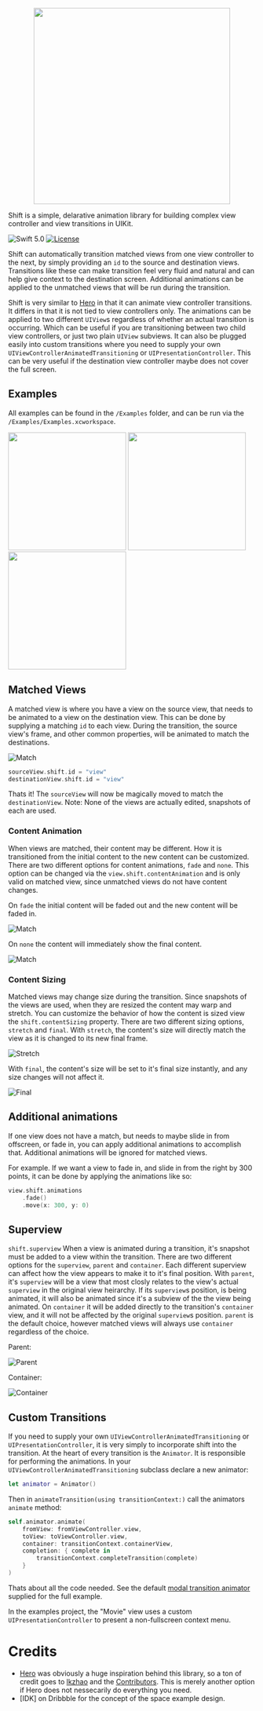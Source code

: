 <p align="center">
    <img src="https://github.com/wickwirew/Shift/blob/master/Resources/Shift.png" width="400"/>
</p>

Shift is a simple, delarative animation library for building complex view controller and view transitions in UIKit.

![Swift 5.0](https://img.shields.io/badge/Swift-5.0-green.svg)
[![License](http://img.shields.io/:license-mit-blue.svg)](http://doge.mit-license.org)

Shift can automatically transition matched views from one view controller to the next, by simply providing an `id` to the source and destination views. Transitions like these can make transition feel very fluid and natural and can help give context to the destination screen. Additional animations can be applied to the unmatched views that will be run during the transition.

Shift is very similar to [Hero](https://github.com/HeroTransitions/Hero) in that it can animate view controller transitions. It differs in that it is not tied to view controllers only. The animations can be applied to two different `UIView`s regardless of whether an actual transition is occurring. Which can be useful if you are transitioning between two child view controllers, or just two plain `UIView` subviews. It can also be plugged easily into custom transitions where you need to supply your own `UIViewControllerAnimatedTransitioning` or `UIPresentationController`. This can be very useful if the destination view controller maybe does not cover the full screen.

## Examples
All examples can be found in the `/Examples` folder, and can be run via the `/Examples/Examples.xcworkspace`.

<img src="https://github.com/wickwirew/Shift/blob/master/Resources/SpaceGif.gif" width="240"/> <img src="https://github.com/wickwirew/Shift/blob/master/Resources/MusicGif.gif" width="240"/> <img src="https://github.com/wickwirew/Shift/blob/master/Resources/MovieGif.gif" width="240"/>

## Matched Views
A matched view is where you have a view on the source view, that needs to be animated to a view on the destination view. This can be done by supplying a matching `id` to each view. During the transition, the source view's frame, and other common properties, will be animated to match the destinations.

![Match](https://github.com/wickwirew/Shift/blob/master/Resources/Match.gif)

```swift
sourceView.shift.id = "view"
destinationView.shift.id = "view"
```
Thats it! The `sourceView` will now be magically moved to match the `destinationView`.
Note: None of the views are actually edited, snapshots of each are used.

### Content Animation
When views are matched, their content may be different. How it is transitioned from the initial content to the new content can be customized. There are two different options for content animations, `fade` and `none`. This option can be changed via the `view.shift.contentAnimation` and is only valid on matched view, since unmatched views do not have content changes.

On `fade` the initial content will be faded out and the new content will be faded in.

![Match](https://github.com/wickwirew/Shift/blob/master/Resources/Fade.gif)

On `none` the content will immediately show the final content.

![Match](https://github.com/wickwirew/Shift/blob/master/Resources/NoFade.gif)

### Content Sizing
Matched views may change size during the transition. Since snapshots of the views are used, when they are resized the content may warp and stretch. You can customize the behavior of how the content is sized view the `shift.contentSizing` property. There are two different sizing options, `stretch` and `final`.
With `stretch`, the content's size will directly match the view as it is changed to its new final frame.

![Stretch](https://github.com/wickwirew/Shift/blob/master/Resources/StretchSize.gif)

With `final`, the content's size will be set to it's final size instantly, and any size changes will not affect it.

![Final](https://github.com/wickwirew/Shift/blob/master/Resources/FinalSize.gif)

## Additional animations
If one view does not have a match, but needs to maybe slide in from offscreen, or fade in, you can apply additional animations to accomplish that.
Additional animations will be ignored for matched views.

For example. If we want a view to fade in, and slide in from the right by 300 points, it can be done by applying the animations like so:
```swift
view.shift.animations
    .fade()
    .move(x: 300, y: 0)
```

## Superview
`shift.superview`
When a view is animated during a transition, it's snapshot must be added to a view within the transition. There are two different options for the `superview`, `parent` and `container`. Each different superview can affect how the view appears to make it to it's final position. With `parent`, it's `superview` will be a view that most closly relates to the view's actual `superview` in the original view heirarchy. If its `superview`s position, is being animated, it will also be animated since it's a subview of the the view being animated. On `container` it will be added directly to the transition's `container` view, and it will not be affected by the original `superview`s position. `parent` is the default choice, however matched views will always use `container` regardless of the choice.

Parent:

![Parent](https://github.com/wickwirew/Shift/blob/master/Resources/Parent.gif)

Container:

![Container](https://github.com/wickwirew/Shift/blob/master/Resources/Container.gif)

## Custom Transitions
If you need to supply your own `UIViewControllerAnimatedTransitioning` or `UIPresentationController`, it is very simply to incorporate shift into the transition.
At the heart of every transition is the `Animator`. It is responsible for performing the animations.
In your `UIViewControllerAnimatedTransitioning` subclass declare a new animator:
```swift
let animator = Animator()
```
Then in `animateTransition(using transitionContext:)` call the animators `animate` method:
```swift
self.animator.animate(
    fromView: fromViewController.view,
    toView: toViewController.view,
    container: transitionContext.containerView,
    completion: { complete in
        transitionContext.completeTransition(complete)
    }
)
```
Thats about all the code needed. See the default [modal transition animator](https://github.com/wickwirew/Shift/blob/master/Shift/Transitions/Modal/ModalTransitionDismissing.swift) supplied for the full example.

In the examples project, the "Movie" view uses a custom `UIPresentationController` to present a non-fullscreen context menu.

# Credits
* [Hero](https://github.com/HeroTransitions/Hero) was obviously a huge inspiration behind this library, so a ton of credit goes to [lkzhao](https://github.com/lkzhao) and the [Contributors](https://github.com/HeroTransitions/Hero/graphs/contributors). This is merely another option if Hero does not nessecarily do everything you need.
* [IDK] on Dribbble for the concept of the space example design.
